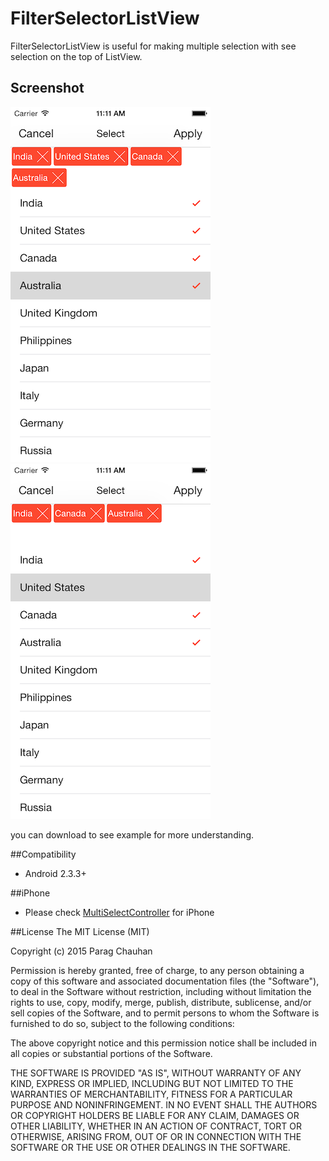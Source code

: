 # FilterSelectorListView

FilterSelectorListView is useful for making multiple selection with see selection on the top of ListView.

## Screenshot

![1](https://raw.githubusercontent.com/Darshanptl7500/MultiSelectController/master/Screenshots/1.png)![2](https://raw.githubusercontent.com/Darshanptl7500/MultiSelectController/master/Screenshots/2.png)


you can download to see example  for more understanding.

##Compatibility

 - Android 2.3.3+

##iPhone

- Please check [MultiSelectController](https://github.com/Darshanptl7500/MultiSelectController) for iPhone

##License
The MIT License (MIT)

Copyright (c) 2015 Parag Chauhan

Permission is hereby granted, free of charge, to any person obtaining a copy
of this software and associated documentation files (the "Software"), to deal
in the Software without restriction, including without limitation the rights
to use, copy, modify, merge, publish, distribute, sublicense, and/or sell
copies of the Software, and to permit persons to whom the Software is
furnished to do so, subject to the following conditions:

The above copyright notice and this permission notice shall be included in
all copies or substantial portions of the Software.

THE SOFTWARE IS PROVIDED "AS IS", WITHOUT WARRANTY OF ANY KIND, EXPRESS OR
IMPLIED, INCLUDING BUT NOT LIMITED TO THE WARRANTIES OF MERCHANTABILITY,
FITNESS FOR A PARTICULAR PURPOSE AND NONINFRINGEMENT. IN NO EVENT SHALL THE
AUTHORS OR COPYRIGHT HOLDERS BE LIABLE FOR ANY CLAIM, DAMAGES OR OTHER
LIABILITY, WHETHER IN AN ACTION OF CONTRACT, TORT OR OTHERWISE, ARISING FROM,
OUT OF OR IN CONNECTION WITH THE SOFTWARE OR THE USE OR OTHER DEALINGS IN
THE SOFTWARE.
